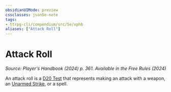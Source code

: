 ```yaml
---
obsidianUIMode: preview
cssclasses: json5e-note
tags:
- ttrpg-cli/compendium/src/5e/xphb
aliases: ["Attack Roll"]
---
```

# Attack Roll
*Source: Player's Handbook (2024) p. 361. Available in the Free Rules (2024)* 

An attack roll is a [D20 Test](3-Mechanics/CLI/rules/variant-rules/d20-test-xphb.md) that represents making an attack with a weapon, an [Unarmed Strike](3-Mechanics/CLI/rules/variant-rules/unarmed-strike-xphb.md), or a spell.